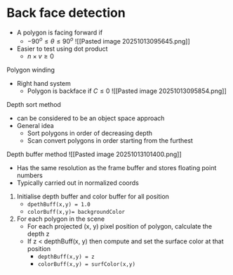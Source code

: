 # Back face detection
- A polygon is facing forward if 
	- $-90^o\leq \theta \leq 90^o$
![[Pasted image 20251013095645.png]]
- Easier to test using dot product
	- $n \times v\geq 0$

Polygon winding
- Right hand system
	- Polygon is backface if $C\leq 0$
![[Pasted image 20251013095854.png]]

Depth sort method
- can be considered to be an object space approach
- General idea
	- Sort polygons in order of decreasing depth 
	- Scan convert polygons in order starting from the furthest


Depth buffer method
![[Pasted image 20251013101400.png]]
- Has the same resolution as the frame buffer and stores floating point numbers
- Typically carried out in normalized coords

1. Initialise depth buffer and color buffer for all position
	- `dpethBuff(x,y) = 1.0`
	- `colorBuff(x,y)= backgroundColor`
2. For each polygon in the scene
	- For each projected (x, y) pixel position of polygon, calculate the depth z
	- If z < depthBuff(x, y) then compute and set the surface color at that position
		- `depthBuff(x,y) = z`
		- `colorBuff(x,y) = surfColor(x,y)`

